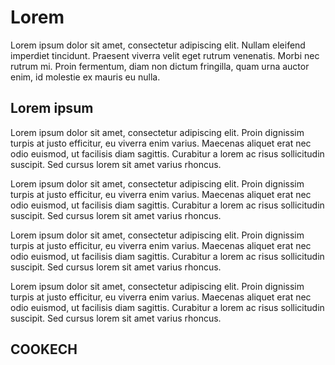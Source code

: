 # Lorem
Lorem ipsum dolor sit amet, consectetur adipiscing elit.
Nullam eleifend imperdiet tincidunt. Praesent viverra velit eget rutrum venenatis.
Morbi nec rutrum mi. Proin fermentum, diam non dictum fringilla, quam urna auctor enim, id molestie ex mauris eu nulla.

## Lorem ipsum

Lorem ipsum dolor sit amet, consectetur adipiscing elit.
Proin dignissim turpis at justo efficitur, eu viverra enim varius.
Maecenas aliquet erat nec odio euismod, ut facilisis diam sagittis.
Curabitur a lorem ac risus sollicitudin suscipit.
Sed cursus lorem sit amet varius rhoncus.

Lorem ipsum dolor sit amet, consectetur adipiscing elit.
Proin dignissim turpis at justo efficitur, eu viverra enim varius.
Maecenas aliquet erat nec odio euismod, ut facilisis diam sagittis.
Curabitur a lorem ac risus sollicitudin suscipit.
Sed cursus lorem sit amet varius rhoncus.

Lorem ipsum dolor sit amet, consectetur adipiscing elit.
Proin dignissim turpis at justo efficitur, eu viverra enim varius.
Maecenas aliquet erat nec odio euismod, ut facilisis diam sagittis.
Curabitur a lorem ac risus sollicitudin suscipit.
Sed cursus lorem sit amet varius rhoncus.

Lorem ipsum dolor sit amet, consectetur adipiscing elit.
Proin dignissim turpis at justo efficitur, eu viverra enim varius.
Maecenas aliquet erat nec odio euismod, ut facilisis diam sagittis.
Curabitur a lorem ac risus sollicitudin suscipit.
Sed cursus lorem sit amet varius rhoncus.

## COOKECH


